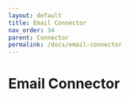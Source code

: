 ```yaml
---
layout: default
title: Email Connector
nav_order: 34
parent: Connector
permalink: /docs/email-connector
---
```


# Email Connector